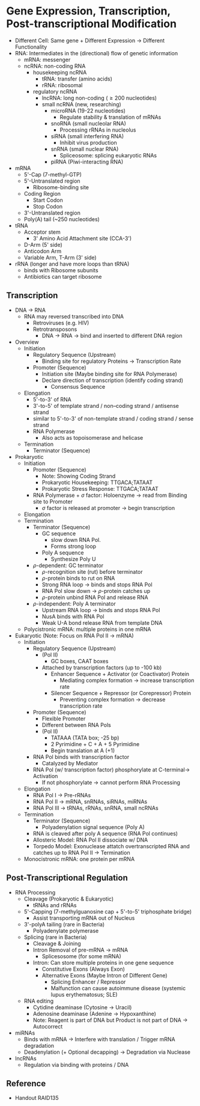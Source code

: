 # Gene Expression, Transcription, Post-transcriptional Modification

* Different Cell: Same gene + Different Expression → Different Functionality
* RNA: Intermediates in the (directional) flow of genetic information
  * mRNA: messenger
  * ncRNA: non-coding RNA
    * housekeeping ncRNA
      * tRNA: transfer (amino acids)
      * rRNA: ribosomal
    * regulatory ncRNA
      * lncRNA: long non-coding ($\ge 200$ nucleotides)
      * small ncRNA (new, researching)
        * microRNA (19-22 nucleotides)
          * Regulate stability & translation of mRNAs
        * snoRNA (small nucleolar RNA)
          * Processing rRNAs in nucleolus
        * siRNA (small interfering RNA)
          * Inhibit virus production
        * snRNA (small nuclear RNA)
          * Spliceosome: splicing eukaryotic RNAs
        * piRNA (Piwi-interacting RNA)
* mRNA
  * 5'-Cap (7-methyl-GTP)
  * 5'-Untranslated region
    * Ribosome-binding site
  * Coding Region
    * Start Codon
    * Stop Codon
  * 3'-Untranslated region
  * Poly(A) tail (~250 nucleotides)
* tRNA
  * Acceptor stem
    * 3' Amino Acid Attachment site (CCA-3')
  * D-Arm (5' side)
  * Anticodon Arm
  * Variable Arm, T-Arm (3' side)
* rRNA (longer and have more loops than tRNA)
  * binds with Ribosome subunits
  * Antibiotics can target ribosome

## Transcription

* DNA → RNA
  * RNA may reversed transcribed into DNA
    * Retroviruses (e.g. HIV)
    * Retrotransposons
      * DNA → RNA → bind and inserted to different DNA region
* Overview
  * Initiation
    * Regulatory Sequence (Upstream)
      * Binding site for regulatory Proteins → Transcription Rate
    * Promoter (Sequence)
      * Initiation site (Maybe binding site for RNA Polymerase)
      * Declare direction of transcription (identify coding strand)
        * Consensus Sequence
  * Elongation
    * 5'-to-3' of RNA
    * 3'-to-5' of template strand / non–coding strand / antisense strand
    * similar to 5'-to-3' of non-template strand / coding strand / sense strand
    * RNA Polymerase
      * Also acts as topoisomerase and helicase
  * Termination
    * Terminator (Sequence)
* Prokaryotic
  * Initiation
    * Promoter (Sequence)
      * Note: Showing Coding Strand
      * Prokaryotic Housekeeping: TTGACA;TATAAT
      * Prokaryotic Stress Response: TTGACA;TATAAT
    * RNA Polymerase + $\sigma$ factor: Holoenzyme → read from Binding site to Promoter
      * $\sigma$ factor is released at promoter → begin transcription
  * Elongation
  * Termination
    * Terminator (Sequence)
      * GC sequence
        * slow down RNA Pol.
        * Forms strong loop
      * Poly A sequence
        * Synthesize Poly U
    * $\rho$-dependent: GC terminator
      * $\rho$-recognition site (rut) before terminator
      * $\rho$-protein binds to rut on RNA
      * Strong RNA loop → binds and stops RNA Pol
      * RNA Pol slow down → $\rho$-protein catches up
      * $\rho$-protein unbind RNA Pol and release RNA
    * $\rho$-independent: Poly A terminator
      * Upstream RNA loop → binds and stops RNA Pol
      * NusA binds with RNA Pol
      * Weak U-A bond release RNA from template DNA
  * Polycistronic mRNA: multiple proteins in one mRNA
* Eukaryotic (Note: Focus on RNA Pol II → mRNA)
  * Initiation
    * Regulatory Sequence (Upstream)
      * (Pol II)
        * GC boxes, CAAT boxes
      * Attached by transcription factors (up to -100 kb)
        * Enhancer Sequence + Activator (or Coactivator) Protein
          * Mediating complex formation → increase transcription rate
        * Silencer Sequence + Repressor (or Corepressor) Protein
          * Preventing complex formation → decrease transcription rate
    * Promoter (Sequence)
      * Flexible Promoter
      * Different between RNA Pols
      * (Pol II)
        * TATAAA (TATA box; -25 bp)
        * 2 Pyrimidine + C + A + 5 Pyrimidine
        * Begin translation at A (+1)
    * RNA Pol binds with transcription factor
      * Catalyzed by Mediator
    * RNA Pol (w/ transcription factor) phosphorylate at C-terminal→ Activation
      * If not phosphorylate → cannot perform RNA Processing
  * Elongation
    * RNA Pol I → Pre-rRNAs
    * RNA Pol II → mRNA, snRNAs, siRNAs, miRNAs
    * RNA Pol III → tRNAs, rRNAs, snRNA, small ncRNAs
  * Termination
    * Terminator (Sequence)
      * Polyadenylation signal sequence (Poly A)
    * RNA is cleaved after poly A sequence (RNA Pol continues)
    * Allosteric Model: RNA Pol II dissociate w/ DNA
    * Torpedo Model: Exonuclease attatch overtranscripted RNA and catches up to RNA Pol II → Termination
  * Monocistronic mRNA: one protein per mRNA

## Post-Transcriptional Regulation

* RNA Processing
  * Cleavage (Prokaryotic & Eukaryotic)
    * tRNAs and rRNAs
  * 5'-Capping (7-methylguanosine cap + 5'-to-5' triphosphate bridge)
    * Assist transporting mRNA out of Nucleus
  * 3'-polyA tailing (rare in Bacteria)
    * Polyadenylate polymerase
  * Splicing (rare in Bacteria)
    * Cleavage & Joining
    * Intron Removal of pre-mRNA → mRNA
      * Splicesosome (for some mRNA)
    * Intron: Can store multiple proteins in one gene sequence
      * Constitutive Exons (Always Exon)
      * Alternative Exons (Maybe Intron of Different Gene)
        * Splicing Enhancer / Repressor
        * Malfunction can cause autoimmune disease (systemic lupus erythematosus; SLE)
  * RNA editing
    * Cytidine deaminase (Cytosine → Uracil)
    * Adenosine deaminase (Adenine → Hypoxanthine)
    * Note: Reagent is part of DNA but Product is not part of DNA → Autocorrect
* miRNAs
  * Binds with mRNA → Interfere with translation / Trigger mRNA degradation
  * Deadenylation (+ Optional decapping) → Degradation via Nuclease
* lncRNAs
  * Regulation via binding with proteins / DNA

## Reference

* Handout RAID135
